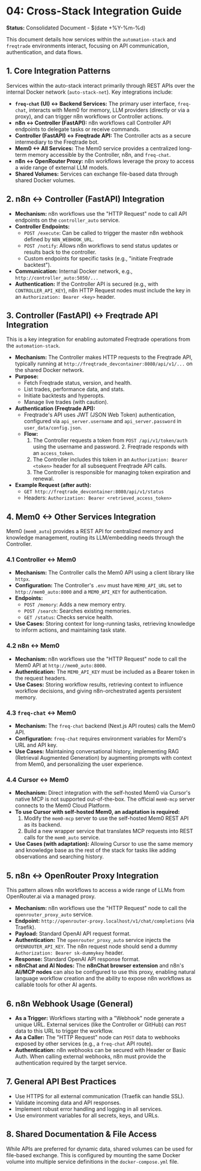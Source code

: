 # 04: Cross-Stack Integration Guide

**Status:** Consolidated Document - $(date +%Y-%m-%d)

This document details how services within the `automation-stack` and `freqtrade` environments interact, focusing on API communication, authentication, and data flows.

## 1. Core Integration Patterns

Services within the auto-stack interact primarily through REST APIs over the internal Docker network (`auto-stack-net`). Key integrations include:

- **`freq-chat` (UI) <-> Backend Services:** The primary user interface, `freq-chat`, interacts with Mem0 for memory, LLM providers (directly or via a proxy), and can trigger n8n workflows or Controller actions.
- **n8n <-> Controller (FastAPI):** n8n workflows call Controller API endpoints to delegate tasks or receive commands.
- **Controller (FastAPI) <-> Freqtrade API:** The Controller acts as a secure intermediary to the Freqtrade bot.
- **Mem0 <-> All Services:** The Mem0 service provides a centralized long-term memory accessible by the Controller, n8n, and `freq-chat`.
- **n8n <-> OpenRouter Proxy:** n8n workflows leverage the proxy to access a wide range of external LLM models.
- **Shared Volumes:** Services can exchange file-based data through shared Docker volumes.

## 2. n8n <-> Controller (FastAPI) Integration

- **Mechanism:** n8n workflows use the "HTTP Request" node to call API endpoints on the `controller_auto` service.
- **Controller Endpoints:**
  - `POST /execute`: Can be called to trigger the master n8n webhook defined by `N8N_WEBHOOK_URL`.
  - `POST /notify`: Allows n8n workflows to send status updates or results back to the controller.
  - Custom endpoints for specific tasks (e.g., "initiate Freqtrade backtest").
- **Communication:** Internal Docker network, e.g., `http://controller_auto:5050/...`
- **Authentication:** If the Controller API is secured (e.g., with `CONTROLLER_API_KEY`), n8n HTTP Request nodes must include the key in an `Authorization: Bearer <key>` header.

## 3. Controller (FastAPI) <-> Freqtrade API Integration

This is a key integration for enabling automated Freqtrade operations from the `automation-stack`.

- **Mechanism:** The Controller makes HTTP requests to the Freqtrade API, typically running at `http://freqtrade_devcontainer:8080/api/v1/...` on the shared Docker network.
- **Purpose:**
  - Fetch Freqtrade status, version, and health.
  - List trades, performance data, and stats.
  - Initiate backtests and hyperopts.
  - Manage live trades (with caution).
- **Authentication (Freqtrade API):**
  - Freqtrade's API uses JWT (JSON Web Token) authentication, configured via `api_server.username` and `api_server.password` in `user_data/config.json`.
  - **Flow:**
    1. The Controller requests a token from `POST /api/v1/token/auth` using the username and password.
        2. Freqtrade responds with an `access_token`.
    3. The Controller includes this token in an `Authorization: Bearer <token>` header for all subsequent Freqtrade API calls.
    4. The Controller is responsible for managing token expiration and renewal.
- **Example Request (after auth):**
  - `GET http://freqtrade_devcontainer:8080/api/v1/status`
  - Headers: `Authorization: Bearer <retrieved_access_token>`

## 4. Mem0 <-> Other Services Integration

Mem0 (`mem0_auto`) provides a REST API for centralized memory and knowledge management, routing its LLM/embedding needs through the Controller.

### 4.1 Controller <-> Mem0

- **Mechanism:** The Controller calls the Mem0 API using a client library like `httpx`.
- **Configuration:** The Controller's `.env` must have `MEM0_API_URL` set to `http://mem0_auto:8000` and a `MEM0_API_KEY` for authentication.
- **Endpoints:**
  - `POST /memory`: Adds a new memory entry.
  - `POST /search`: Searches existing memories.
  - `GET /status`: Checks service health.
- **Use Cases:** Storing context for long-running tasks, retrieving knowledge to inform actions, and maintaining task state.

### 4.2 n8n <-> Mem0

- **Mechanism:** n8n workflows use the "HTTP Request" node to call the Mem0 API at `http://mem0_auto:8000`.
- **Authentication:** The `MEM0_API_KEY` must be included as a Bearer token in the request headers.
- **Use Cases:** Storing workflow results, retrieving context to influence workflow decisions, and giving n8n-orchestrated agents persistent memory.

### 4.3 `freq-chat` <-> Mem0

- **Mechanism:** The `freq-chat` backend (Next.js API routes) calls the Mem0 API.
- **Configuration:** `freq-chat` requires environment variables for Mem0's URL and API key.
- **Use Cases:** Maintaining conversational history, implementing RAG (Retrieval Augmented Generation) by augmenting prompts with context from Mem0, and personalizing the user experience.

### 4.4 Cursor <-> Mem0

- **Mechanism:** Direct integration with the self-hosted Mem0 via Cursor's native MCP is not supported out-of-the-box. The official `mem0-mcp` server connects to the Mem0 Cloud Platform.
- **To use Cursor with self-hosted Mem0, an adaptation is required:**
    1. Modify the `mem0-mcp` server to use the self-hosted Mem0 REST API as its backend.
    2. Build a new wrapper service that translates MCP requests into REST calls for the `mem0_auto` service.
- **Use Cases (with adaptation):** Allowing Cursor to use the same memory and knowledge base as the rest of the stack for tasks like adding observations and searching history.

## 5. n8n <-> OpenRouter Proxy Integration

This pattern allows n8n workflows to access a wide range of LLMs from OpenRouter.ai via a managed proxy.

- **Mechanism:** n8n workflows use the "HTTP Request" node to call the `openrouter_proxy_auto` service.
- **Endpoint:** `http://openrouter-proxy.localhost/v1/chat/completions` (via Traefik).
- **Payload:** Standard OpenAI API request format.
- **Authentication:** The `openrouter_proxy_auto` service injects the `OPENROUTER_API_KEY`. The n8n request node should send a dummy `Authorization: Bearer sk-dummykey` header.
- **Response:** Standard OpenAI API response format.
- **n8nChat and AI Nodes:** The **n8nChat browser extension** and n8n's **AI/MCP nodes** can also be configured to use this proxy, enabling natural language workflow creation and the ability to expose n8n workflows as callable tools for other AI agents.

## 6. n8n Webhook Usage (General)

- **As a Trigger:** Workflows starting with a "Webhook" node generate a unique URL. External services (like the Controller or GitHub) can `POST` data to this URL to trigger the workflow.
- **As a Caller:** The "HTTP Request" node can `POST` data to webhooks exposed by other services (e.g., a `freq-chat` API route).
- **Authentication:** n8n webhooks can be secured with Header or Basic Auth. When calling external webhooks, n8n must provide the authentication required by the target service.

## 7. General API Best Practices

- Use HTTPS for all external communication (Traefik can handle SSL).
- Validate incoming data and API responses.
- Implement robust error handling and logging in all services.
- Use environment variables for all secrets, keys, and URLs.

## 8. Shared Documentation & File Access

While APIs are preferred for dynamic data, shared volumes can be used for file-based exchange. This is configured by mounting the same Docker volume into multiple service definitions in the `docker-compose.yml` file.
